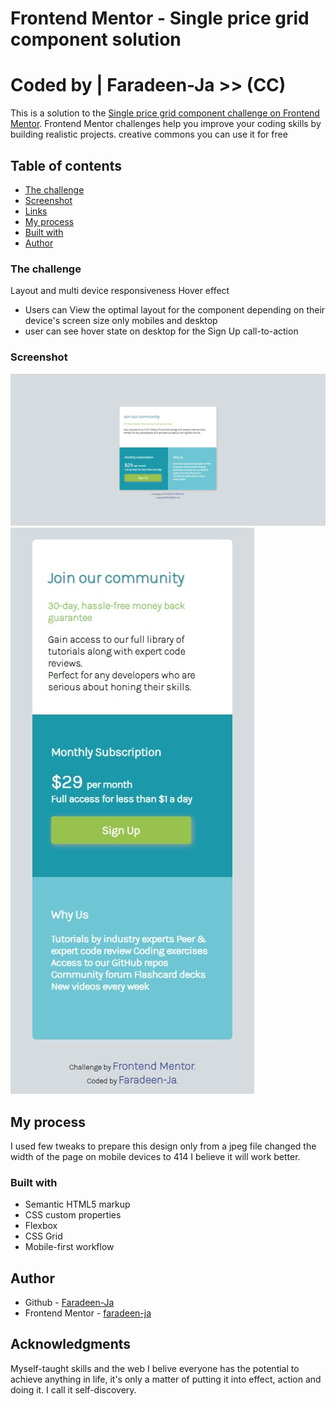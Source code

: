 # Frontend Mentor - Single price grid component solution
# Coded by | Faradeen-Ja  >> (CC)
This is a solution to the [Single price grid component challenge on Frontend Mentor](https://www.frontendmentor.io/challenges/single-price-grid-component-5ce41129d0ff452fec5abbbc). Frontend Mentor challenges help you improve your coding skills by building realistic projects. creative commons you can use it for free




## Table of contents
  - [The challenge](#the-challenge)
  - [Screenshot](#screenshot)
  - [Links](#links)
  - [My process](#my-process)
  - [Built with](#built-with)
  - [Author](#author)



### The challenge

Layout and multi device responsiveness
Hover effect

- Users can View the optimal layout for the component depending on their device's screen size  only mobiles and desktop
- user can see hover state on desktop for the Sign Up call-to-action

### Screenshot

![](./images/single-price-grid-DESKTOP.jpeg)
![](./images/single-price-grid-MOBILE.jpeg)


## My process

I used few tweaks to prepare this design only from a jpeg file 
changed the width of the page on mobile devices to 414 I believe it will work better. 

### Built with

- Semantic HTML5 markup
- CSS custom properties
- Flexbox
- CSS Grid
- Mobile-first workflow



## Author

- Github - [Faradeen-Ja](https://github.com/faradeen-ja)
- Frontend Mentor - [faradeen-ja](https://www.frontendmentor.io/profile/faradeen-ja)



## Acknowledgments

Myself-taught skills and the web
I belive everyone has the potential to achieve anything in life, it's only a matter of putting it into effect, action and doing it. I call it self-discovery. 

